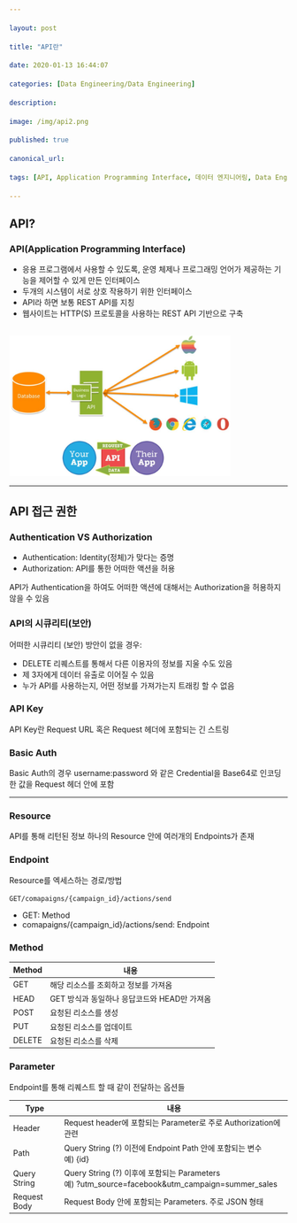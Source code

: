 ```yaml
---

layout: post

title: "API란"

date: 2020-01-13 16:44:07

categories: [Data Engineering/Data Engineering]

description:

image: /img/api2.png

published: true

canonical_url:

tags: [API, Application Programming Interface, 데이터 엔지니어링, Data Engineering]

---
```


## API?

### API(Application Programming Interface)

-	응용 프로그램에서 사용할 수 있도록, 운영 체제나 프로그래밍 언어가 제공하는 기능을 제어할 수 있게 만든 인터페이스
- 두개의 시스템이 서로 상호 작용하기 위한 인터페이스
- API라 하면 보통 REST API를 지칭
- 웹사이트는 HTTP(S) 프로토콜을 사용하는 REST API 기반으로 구축

<br> <img src="/img/API.JPG" width="400">

------------------------------------------

## API 접근 권한

### Authentication VS Authorization
- Authentication: Identity(정체)가 맞다는 증명
- Authorization: API를 통한 어떠한 액션을 허용

API가 Authentication을 하여도 어떠한 액션에 대해서는 Authorization을 허용하지 않을 수 있음

### API의 시큐리티(보안)

어떠한 시큐리티 (보안) 방안이 없을 경우:
- DELETE 리퀘스트를 통해서 다른 이용자의 정보를 지울 수도 있음
- 제 3자에게 데이터 유출로 이어질 수 있음
- 누가 API를 사용하는지, 어떤 정보를 가져가는지 트래킹 할 수 없음

### API Key

API Key란 Request URL 혹은 Request 헤더에 포함되는 긴 스트링

### Basic Auth

Basic Auth의 경우 username:password 와 같은 Credential을 Base64로 인코딩한 값을 Request 헤더 안에 포함

----------------------------------------

### Resource
API를 통해 리턴된 정보
하나의 Resource 안에 여러개의 Endpoints가 존재

### Endpoint
Resource를 엑세스하는 경로/방법

`GET/comapaigns/{campaign_id}/actions/send`

- GET: Method
- comapaigns/{campaign_id}/actions/send: Endpoint

### Method

|Method|내용|
|------|----|
|GET|해당 리소스를 조회하고 정보를 가져옴|
|HEAD|GET 방식과 동일하나 응답코드와 HEAD만 가져옴|
|POST|요청된 리소스를 생성|
|PUT|요청된 리소스를 업데이트|
|DELETE|요청된 리소스를 삭제|

### Parameter

Endpoint를 통해 리퀘스트 할 때 같이 전달하는 옵션들

|Type|내용|
|----|----|
|Header|Request header에 포함되는 Parameter로 주로 Authorization에 관련|
|Path|Query String (?) 이전에 Endpoint Path 안에 포함되는 변수 <br> 예) {id}
|Query String|Query String (?) 이후에 포함되는 Parameters <br>예) ?utm_source=facebook&utm_campaign=summer_sales
|Request Body|Request Body 안에 포함되는 Parameters. 주로 JSON 형태|
